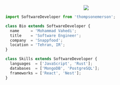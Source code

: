 
<p align="center">
  <img src="https://github-readme-stats.vercel.app/api/top-langs/?username=mvahedii&layout=compact&theme=github_dark"/>
</p>

```js
import SoftwareDeveloper from 'thompsonemerson';

class Bio extends SoftwareDeveloper {
  name     = 'Mohammad Vahedi';
  title    = 'Software Engineer';
  company  = 'Snappfood';
  location = 'Tehran, IR';
}

class Skills extends SoftwareDeveloper {
  languages  = ['JavaScript', 'Rust'];
  databases  = ['MongoDB', 'PostgreSQL'];
  frameworks = ['React', 'Nest'];
}
```
